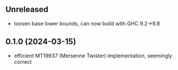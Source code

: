 ## Unreleased
  * loosen base lower bounds, can now build with GHC 9.2->9.8

## 0.1.0 (2024-03-15)
  * efficient MT19937 (Mersenne Twister) implementation, seemingly correct
